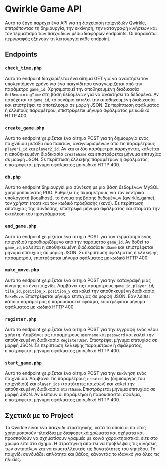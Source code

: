 # Qwirkle Game API

Αυτό το έργο παρέχει ένα API για τη διαχείριση παιχνιδιών Qwirkle, επιτρέποντας τη δημιουργία, την εκκίνηση, την καταγραφή κινήσεων και τον τερματισμό των παιχνιδιών μέσω διαφόρων endpoints. Οι παρακάτω περιγραφές εξηγούν τη λειτουργία κάθε endpoint.

## Endpoints

### `check_time.php`
Αυτό το endpoint διαχειρίζεται ένα αίτημα GET για να ανακτήσει τον υπολειπόμενο χρόνο για ένα παιχνίδι που αναγνωρίζεται από την παράμετρο `game_id`. Χρησιμοποιεί την αποθηκευμένη διαδικασία `GetRemainingTime` στη βάση δεδομένων για να ανακτήσει τα δεδομένα. Αν παρέχεται το `game_id`, το σενάριο εκτελεί την αποθηκευμένη διαδικασία και επιστρέφει το αποτέλεσμα σε μορφή JSON. Σε περίπτωση σφάλματος ή ελλιπούς παραμέτρου, επιστρέφεται μήνυμα σφάλματος με κωδικό HTTP 400.

### `create_game.php`
Αυτό το endpoint χειρίζεται ένα αίτημα POST για τη δημιουργία ενός παιχνιδιού μεταξύ δύο παικτών, αναγνωρισμένων από τις παραμέτρους `player1_id` και `player2_id`. Αν και οι δύο παράμετροι παρέχονται, καλείται η αποθηκευμένη διαδικασία `CreateGame` και επιστρέφεται μήνυμα επιτυχίας σε μορφή JSON. Σε περίπτωση έλλειψης παραμέτρων ή σφάλματος, επιστρέφεται μήνυμα σφάλματος με κωδικό HTTP 400.

### `db.php`
Αυτό το endpoint δημιουργεί μια σύνδεση με μια βάση δεδομένων MySQL χρησιμοποιώντας PDO. Ρυθμίζει τις παραμέτρους για τον κεντρικό υπολογιστή (localhost), το όνομα της βάσης δεδομένων (qwirkle_game), τον χρήστη (root) και τον κωδικό πρόσβασης (κενό). Σε περίπτωση αποτυχίας της σύνδεσης, επιστρέφει μήνυμα σφάλματος και σταματά την εκτέλεση του προγράμματος.

### `end_game.php`
Αυτό το endpoint χειρίζεται ένα αίτημα POST για τον τερματισμό ενός παιχνιδιού προσδιοριζόμενο από την παράμετρο `game_id`. Αν δοθεί το `game_id`, καλείται η αποθηκευμένη διαδικασία `EndGame` και επιστρέφεται μήνυμα επιτυχίας σε μορφή JSON. Σε περίπτωση σφάλματος ή έλλειψης παραμέτρου, επιστρέφεται μήνυμα σφάλματος με κωδικό HTTP 400.

### `make_move.php`
Αυτό το endpoint χειρίζεται ένα αίτημα POST για την καταγραφή μιας κίνησης σε ένα παιχνίδι. Λαμβάνει τις παραμέτρους `game_id`, `player_id`, `tile_id`, `position_x`, `position_y` και καλεί την αποθηκευμένη διαδικασία `MakeMove`. Επιστρέφεται μήνυμα επιτυχίας σε μορφή JSON. Εάν λείπει κάποια παράμετρος ή παρουσιαστεί σφάλμα, επιστρέφεται μήνυμα σφάλματος με κωδικό HTTP 400.

### `register.php`
Αυτό το endpoint χειρίζεται ένα αίτημα POST για την εγγραφή ενός νέου χρήστη. Λαμβάνει τις παραμέτρους `username` και `password` και καλεί την αποθηκευμένη διαδικασία `RegisterUser`. Επιστρέφει μήνυμα επιτυχίας σε μορφή JSON. Σε περίπτωση έλλειψης παραμέτρων ή σφάλματος, επιστρέφεται μήνυμα σφάλματος με κωδικό HTTP 400.

### `start_game.php`
Αυτό το endpoint χειρίζεται ένα αίτημα POST για την εκκίνηση ενός παιχνιδιού. Λαμβάνει τις παραμέτρους `created_by` (δημιουργός του παιχνιδιού) και `player_ids` (ταυτότητες παικτών) και καλεί την αποθηκευμένη διαδικασία `StartGame`. Επιστρέφεται μήνυμα επιτυχίας σε μορφή JSON. Αν λείπουν οι παράμετροι ή παρουσιαστεί σφάλμα, επιστρέφεται μήνυμα σφάλματος με κωδικό HTTP 400.

## Σχετικά με το Project

Το Qwirkle είναι ένα παιχνίδι στρατηγικής, κατά το οποίο οι παίκτες χρησιμοποιούν πλακίδια με διαφορετικά χρώματα και σχήματα και προσπαθούν να σχηματίσουν γραμμές με κοινά χαρακτηριστικά, είτε στο χρώμα είτε στο σχήμα. Η στρατηγική απαιτεί να προβλέψεις τις κινήσεις των αντιπάλων και να εκμεταλλευτείς τις δυνατότητες του γηπέδου. Το παιχνίδι συνδυάζει απλότητα και βάθος, κάνοντάς το ιδανικό για όλες τις ηλικίες.
